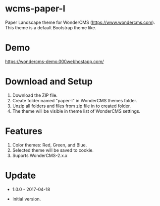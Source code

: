 # wcms-paper-l
Paper Landscape theme for WonderCMS (https://www.wondercms.com). This theme is a default Bootstrap theme like.

# Demo
https://wondercms-demo.000webhostapp.com/

# Download and Setup
1. Download the ZIP file.
2. Create folder named "paper-l" in WonderCMS themes folder.
3. Unzip all folders and files from zip file in to created folder.
4. The theme will be visible in theme list of WonderCMS settings.

# Features
1. Color themes: Red, Green, and Blue.
2. Selected theme will be saved to cookie.
3. Suports WonderCMS-2.x.x

# Update
* 1.0.0 - 2017-04-18
 - Initial version.
 
